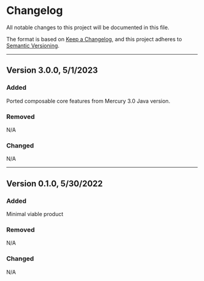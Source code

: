 # Changelog

All notable changes to this project will be documented in this file.

The format is based on [Keep a Changelog](https://keepachangelog.com/en/1.0.0/),
and this project adheres to [Semantic Versioning](https://semver.org/spec/v2.0.0.html).

---
## Version 3.0.0, 5/1/2023

### Added

Ported composable core features from Mercury 3.0 Java version.

### Removed

N/A

### Changed

N/A

---
## Version 0.1.0, 5/30/2022

### Added

Minimal viable product

### Removed

N/A

### Changed

N/A
